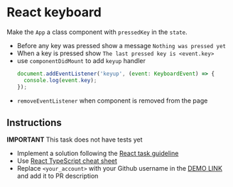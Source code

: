 # React keyboard
Make the `App` a class component with `pressedKey` in the `state`.

- Before any key was pressed show a message `Nothing was pressed yet`
- When a key is pressed show `The last pressed key is <event.key>`
- use `componentDidMount` to add `keyup` handler
    ```js
    document.addEventListener('keyup', (event: KeyboardEvent) => {
      console.log(event.key);
    });
    ```
- `removeEventListener` when component is removed from the page

## Instructions
**IMPORTANT** This task does not have tests yet

- Implement a solution following the [React task guideline](https://github.com/mate-academy/react_task-guideline#react-tasks-guideline)
- Use [React TypeScript cheat sheet](https://mate-academy.github.io/fe-program/js/extra/react-typescript)
- Replace `<your_account>` with your Github username in the [DEMO LINK](https://amelentieva.github.io/react_keyboard/) and add it to PR description

